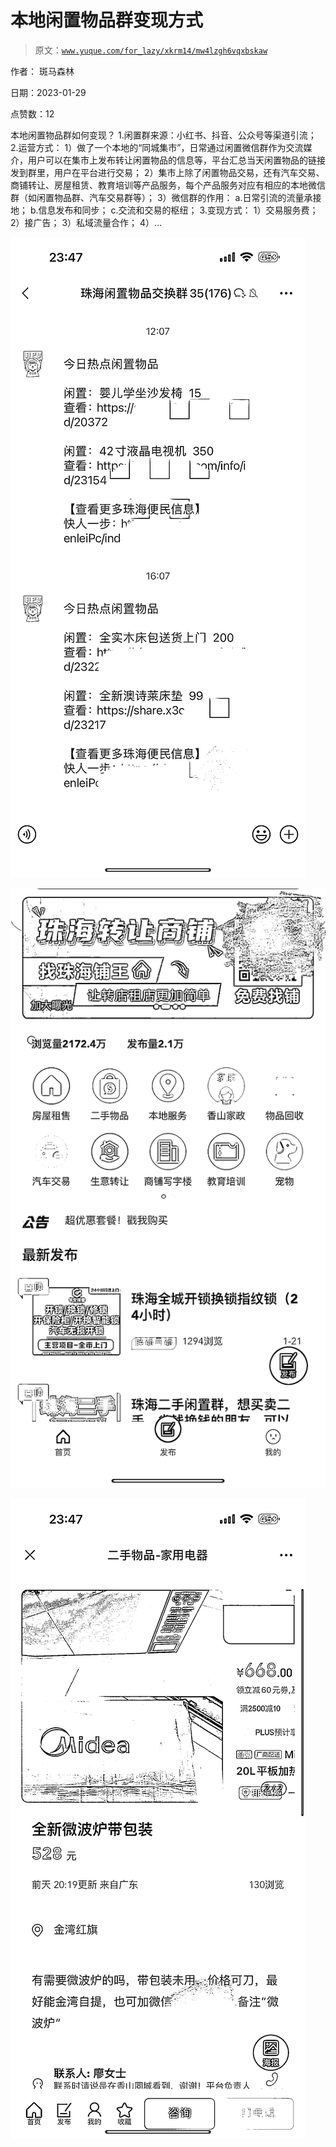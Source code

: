 # 本地闲置物品群变现方式

> 原文：[`www.yuque.com/for_lazy/xkrm14/mw4lzgh6vqxbskaw`](https://www.yuque.com/for_lazy/xkrm14/mw4lzgh6vqxbskaw)



作者： 斑马森林 

日期：2023-01-29 

点赞数：12 

本地闲置物品群如何变现？ 1.闲置群来源：小红书、抖音、公众号等渠道引流； 2.运营方式： 1）做了一个本地的“同城集市”，日常通过闲置微信群作为交流媒介，用户可以在集市上发布转让闲置物品的信息等，平台汇总当天闲置物品的链接发到群里，用户在平台进行交易； 2）集市上除了闲置物品交易，还有汽车交易、商铺转让、房屋租赁、教育培训等产品服务，每个产品服务对应有相应的本地微信群（如闲置物品群、汽车交易群等）； 3）微信群的作用： a.日常引流的流量承接地； b.信息发布和同步； c.交流和交易的枢纽； 3.变现方式： 1）交易服务费； 2）接广告； 3）私域流量合作； 4）... 

![](img/c9eafd20cd5b8bb72376a62e79eb07eb.png) 

![](img/59f13bbee9953d716139ab143d8c2e2f.png) 

![](img/80109a30fcafc8e9152783d90e1fc024.png) 

